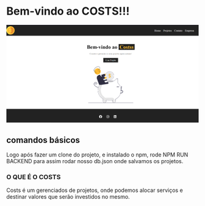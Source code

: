 # Bem-vindo ao COSTS!!!

![Imagem home](https://github.com/stenio-fonteles/COATS-REACT/blob/main/src/img/readMe.PNG)

## comandos básicos

Logo após fazer um clone do projeto, e instalado o npm, rode NPM RUN BACKEND 
para assim rodar nosso db.json onde salvamos os projetos.

### O QUE É O COSTS

Costs é um gerenciados de projetos, onde podemos alocar serviços e destinar valores que serão investidos no mesmo.

